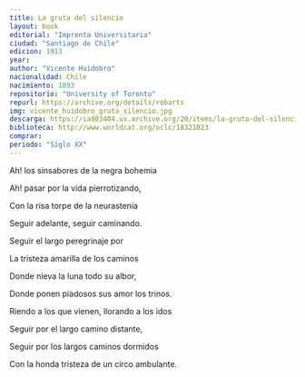 ```yaml
---
title: La gruta del silencio
layout: book
editorial: "Imprenta Universitaria"
ciudad: "Santiago de Chile"
edicion: 1913
year: 
author: "Vicente Huidobro"
nacionalidad: Chile
nacimiento: 1893
repositorio: "University of Toronto"
repurl: https://archive.org/details/robarts
img: vicente_huidobro_gruta_silencio.jpg
descarga: https://ia803404.us.archive.org/20/items/la-gruta-del-silencio-vicente-huidobro/La%20gruta%20del%20silencio%20-%20Vicente%20Huidobro.pdf
biblioteca: http://www.worldcat.org/oclc/18321023
comprar: 
periodo: "Siglo XX"
---
```

 

Ah! los sinsabores de la negra bohemia
 
Ah! pasar por la vida pierrotizando,
 
Con la risa torpe de la neurastenia
 
Seguir adelante, seguir caminando.


Seguir el largo peregrinaje por
 
La tristeza amarilla de los caminos
 
Donde nieva la luna todo su albor,
 
Donde ponen piadosos sus amor los trinos.

 
Riendo a los que vienen, llorando a los idos
 
Seguir por el largo camino distante, 
 
Seguir por los largos caminos dormidos
 
Con la honda tristeza de un circo ambulante.
